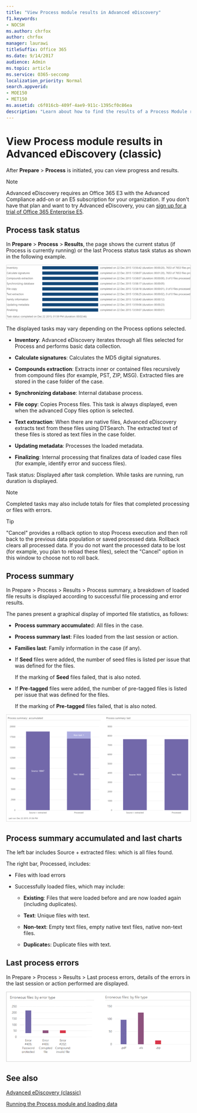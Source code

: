 ```yaml
---
title: "View Process module results in Advanced eDiscovery"
f1.keywords:
- NOCSH
ms.author: chrfox
author: chrfox
manager: laurawi
titleSuffix: Office 365
ms.date: 9/14/2017
audience: Admin
ms.topic: article
ms.service: O365-seccomp
localization_priority: Normal
search.appverid: 
- MOE150
- MET150
ms.assetid: c6f016cb-409f-4ae9-911c-1395cf0c86ea
description: "Learn about how to find the results of a Process Module run in Advanced eDiscovery, including task status and process summary."
---
```


# View Process module results in Advanced eDiscovery (classic)

After **Prepare** \> **Process** is initiated, you can view progress and results. 
  
> [!NOTE]
> Advanced eDiscovery requires an Office 365 E3 with the Advanced Compliance add-on or an E5 subscription for your organization. If you don't have that plan and want to try Advanced eDiscovery, you can [sign up for a trial of Office 365 Enterprise E5](https://go.microsoft.com/fwlink/p/?LinkID=698279). 
  
## Process task status

In **Prepare** \> **Process** \> **Results**, the page shows the current status (if Process is currently running) or the last Process status task status as shown in the following example.
  
![Process module task status](../media/9430f9e7-a4dd-47c7-ac2e-2c6a60fc948b.png)
  
The displayed tasks may vary depending on the Process options selected. 
  
- **Inventory**: Advanced eDiscovery iterates through all files selected for Process and performs basic data collection.
    
- **Calculate signatures**: Calculates the MD5 digital signatures.
    
- **Compounds extraction**: Extracts inner or contained files recursively from compound files (for example, PST, ZIP, MSG). Extracted files are stored in the case folder of the case.
    
- **Synchronizing database**: Internal database process.
    
- **File copy**: Copies Process files. This task is always displayed, even when the advanced Copy files option is selected.
    
- **Text extraction**: When there are native files, Advanced eDiscovery extracts text from these files using DTSearch. The extracted text of these files is stored as text files in the case folder.
    
- **Updating metadata**: Processes the loaded metadata. 
    
- **Finalizing**: Internal processing that finalizes data of loaded case files (for example, identify error and success files). 
    
Task status: Displayed after task completion. While tasks are running, run duration is displayed.
  
> [!NOTE]
> Completed tasks may also include totals for files that completed processing or files with errors. 
  
> [!TIP]
> "Cancel" provides a rollback option to stop Process execution and then roll back to the previous data population or saved processed data. Rollback clears all processed data. If you do not want the processed data to be lost (for example, you plan to reload these files), select the "Cancel" option in this window to choose not to roll back. 
  
## Process summary

In Prepare \> Process \> Results \> Process summary, a breakdown of loaded file results is displayed according to successful file processing and error results.
  
The panes present a graphical display of imported file statistics, as follows:
  
- **Process summary accumulate**d: All files in the case.
    
- **Process summary last**: Files loaded from the last session or action. 
    
- **Families last**: Family information in the case (if any).
    
- If **Seed** files were added, the number of seed files is listed per issue that was defined for the files. 
    
    If the marking of **Seed** files failed, that is also noted. 
    
- If **Pre-tagged** files were added, the number of pre-tagged files is listed per issue that was defined for the files. 
    
    If the marking of **Pre-tagged** files failed, that is also noted. 
    
![Process module summary](../media/2086a691-9e3d-4117-beb2-a5c3a9a4cc94.png)
  
## Process summary accumulated and last charts

The left bar includes Source + extracted files: which is all files found. 
  
The right bar, Processed, includes:
  
- Files with load errors
    
- Successfully loaded files, which may include: 
    
  - **Existing**: Files that were loaded before and are now loaded again (including duplicates).
    
  - **Text**: Unique files with text.
    
  - **Non-text**: Empty text files, empty native text files, native non-text files. 
    
  - **Duplicate**s: Duplicate files with text.
    
## Last process errors

In Prepare \> Process \> Results \> Last process errors, details of the errors in the last session or action performed are displayed.
  
![Process module errors](../media/4771d0f4-4217-445a-9ba4-8b6541c5ad09.png)
  
## See also

[Advanced eDiscovery (classic)](office-365-advanced-ediscovery.md)
  
[Running the Process module and loading data](run-the-process-module-and-load-data-in-advanced-ediscovery.md)

